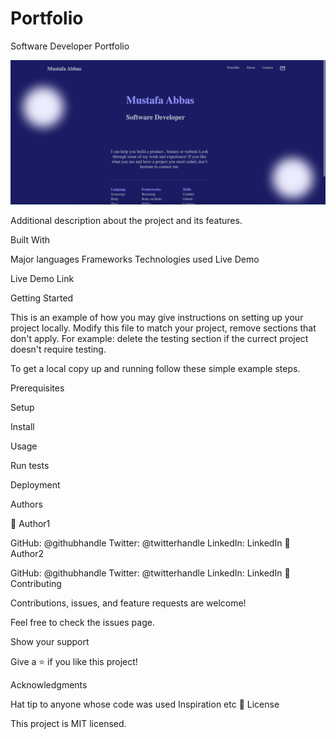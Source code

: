 # Portfolio
Software Developer Portfolio

![GitHub Logo](./assets/img/ScreenShot.png)


Additional description about the project and its features.

Built With

Major languages
Frameworks
Technologies used
Live Demo

Live Demo Link

Getting Started

This is an example of how you may give instructions on setting up your project locally. Modify this file to match your project, remove sections that don't apply. For example: delete the testing section if the currect project doesn't require testing.

To get a local copy up and running follow these simple example steps.

Prerequisites

Setup

Install

Usage

Run tests

Deployment

Authors

👤 Author1

GitHub: @githubhandle
Twitter: @twitterhandle
LinkedIn: LinkedIn
👤 Author2

GitHub: @githubhandle
Twitter: @twitterhandle
LinkedIn: LinkedIn
🤝 Contributing

Contributions, issues, and feature requests are welcome!

Feel free to check the issues page.

Show your support

Give a ⭐️ if you like this project!

Acknowledgments

Hat tip to anyone whose code was used
Inspiration
etc
📝 License

This project is MIT licensed.